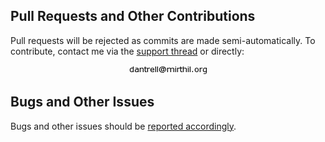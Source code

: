 Pull Requests and Other Contributions
-------------------------------------

Pull requests will be rejected as commits are made semi-automatically. To contribute, contact me via the [support thread](https://forums.gentoo.org/viewtopic-t-1148720.html) or directly:

<p align="center">
    <img src="https://raw.githubusercontent.com/dantrell/gentoo-project-gnome-without-systemd/master/CONTRIBUTING.png" alt="contact information" />
</p>

Bugs and Other Issues
---------------------

Bugs and other issues should be [reported accordingly](https://github.com/dantrell/gentoo-project-gnome-without-systemd/blob/master/GOVERNANCE.md#bugs-and-other-issues).
